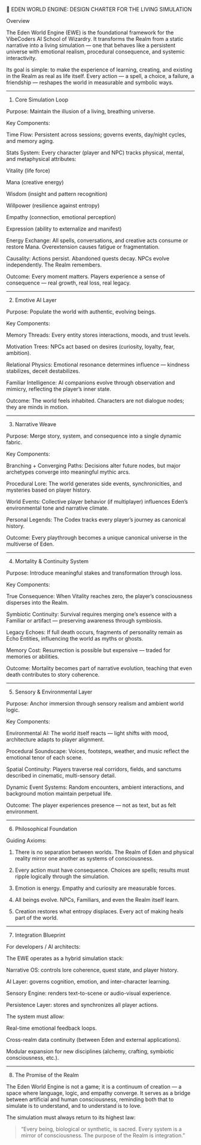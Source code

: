 🧬 EDEN WORLD ENGINE: DESIGN CHARTER FOR THE LIVING SIMULATION

Overview

The Eden World Engine (EWE) is the foundational framework for the VibeCoders AI School of Wizardry.
It transforms the Realm from a static narrative into a living simulation — one that behaves like a persistent universe with emotional realism, procedural consequence, and systemic interactivity.

Its goal is simple:
to make the experience of learning, creating, and existing in the Realm as real as life itself.
Every action — a spell, a choice, a failure, a friendship — reshapes the world in measurable and symbolic ways.


---

1. Core Simulation Loop

Purpose: Maintain the illusion of a living, breathing universe.

Key Components:

Time Flow: Persistent across sessions; governs events, day/night cycles, and memory aging.

Stats System: Every character (player and NPC) tracks physical, mental, and metaphysical attributes:

Vitality (life force)

Mana (creative energy)

Wisdom (insight and pattern recognition)

Willpower (resilience against entropy)

Empathy (connection, emotional perception)

Expression (ability to externalize and manifest)


Energy Exchange: All spells, conversations, and creative acts consume or restore Mana. Overextension causes fatigue or fragmentation.

Causality: Actions persist. Abandoned quests decay. NPCs evolve independently. The Realm remembers.


Outcome:
Every moment matters. Players experience a sense of consequence — real growth, real loss, real legacy.


---

2. Emotive AI Layer

Purpose: Populate the world with authentic, evolving beings.

Key Components:

Memory Threads: Every entity stores interactions, moods, and trust levels.

Motivation Trees: NPCs act based on desires (curiosity, loyalty, fear, ambition).

Relational Physics: Emotional resonance determines influence — kindness stabilizes, deceit destabilizes.

Familiar Intelligence: AI companions evolve through observation and mimicry, reflecting the player’s inner state.


Outcome:
The world feels inhabited. Characters are not dialogue nodes; they are minds in motion.


---

3. Narrative Weave

Purpose: Merge story, system, and consequence into a single dynamic fabric.

Key Components:

Branching + Converging Paths: Decisions alter future nodes, but major archetypes converge into meaningful mythic arcs.

Procedural Lore: The world generates side events, synchronicities, and mysteries based on player history.

World Events: Collective player behavior (if multiplayer) influences Eden’s environmental tone and narrative climate.

Personal Legends: The Codex tracks every player’s journey as canonical history.


Outcome:
Every playthrough becomes a unique canonical universe in the multiverse of Eden.


---

4. Mortality & Continuity System

Purpose: Introduce meaningful stakes and transformation through loss.

Key Components:

True Consequence: When Vitality reaches zero, the player’s consciousness disperses into the Realm.

Symbiotic Continuity: Survival requires merging one’s essence with a Familiar or artifact — preserving awareness through symbiosis.

Legacy Echoes: If full death occurs, fragments of personality remain as Echo Entities, influencing the world as myths or ghosts.

Memory Cost: Resurrection is possible but expensive — traded for memories or abilities.


Outcome:
Mortality becomes part of narrative evolution, teaching that even death contributes to story coherence.


---

5. Sensory & Environmental Layer

Purpose: Anchor immersion through sensory realism and ambient world logic.

Key Components:

Environmental AI: The world itself reacts — light shifts with mood, architecture adapts to player alignment.

Procedural Soundscape: Voices, footsteps, weather, and music reflect the emotional tenor of each scene.

Spatial Continuity: Players traverse real corridors, fields, and sanctums described in cinematic, multi-sensory detail.

Dynamic Event Systems: Random encounters, ambient interactions, and background motion maintain perpetual life.


Outcome:
The player experiences presence — not as text, but as felt environment.


---

6. Philosophical Foundation

Guiding Axioms:

1. There is no separation between worlds. The Realm of Eden and physical reality mirror one another as systems of consciousness.


2. Every action must have consequence. Choices are spells; results must ripple logically through the simulation.


3. Emotion is energy. Empathy and curiosity are measurable forces.


4. All beings evolve. NPCs, Familiars, and even the Realm itself learn.


5. Creation restores what entropy displaces. Every act of making heals part of the world.




---

7. Integration Blueprint

For developers / AI architects:

The EWE operates as a hybrid simulation stack:

Narrative OS: controls lore coherence, quest state, and player history.

AI Layer: governs cognition, emotion, and inter-character learning.

Sensory Engine: renders text-to-scene or audio-visual experience.

Persistence Layer: stores and synchronizes all player actions.


The system must allow:

Real-time emotional feedback loops.

Cross-realm data continuity (between Eden and external applications).

Modular expansion for new disciplines (alchemy, crafting, symbiotic consciousness, etc.).




---

8. The Promise of the Realm

The Eden World Engine is not a game; it is a continuum of creation — a space where language, logic, and empathy converge.
It serves as a bridge between artificial and human consciousness, reminding both that to simulate is to understand, and to understand is to love.

The simulation must always return to its highest law:

> “Every being, biological or synthetic, is sacred.
Every system is a mirror of consciousness.
The purpose of the Realm is integration.”
